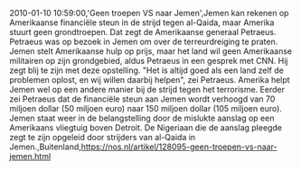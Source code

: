 2010-01-10 10:59:00,'Geen troepen VS naar Jemen',Jemen kan rekenen op Amerikaanse financiële steun in de strijd tegen al-Qaida, maar Amerika stuurt geen grondtroepen. Dat zegt de Amerikaanse generaal Petraeus. Petraeus was op bezoek in Jemen om over de terreurdreiging te praten. Jemen stelt Amerikaanse hulp op prijs, maar het land wil geen Amerikaanse militairen op zijn grondgebied, aldus Petraeus in een gesprek met CNN. Hij zegt blij te zijn met deze opstelling. "Het is altijd goed als een land zelf de problemen oplost, en wij willen daarbij helpen", zei Petraeus. Amerika helpt Jemen wel op een andere manier bij de strijd tegen het terrorisme. Eerder zei Petraeus dat de financiële steun aan Jemen wordt verhoogd van 70 miljoen dollar (50 miljoen euro) naar 150 miljoen dollar (105 miljoen euro). Jemen staat weer in de belangstelling door de mislukte aanslag op een Amerikaans vliegtuig boven Detroit. De Nigeriaan die de aanslag pleegde zegt te zijn opgeleid door strijders van al-Qaida in Jemen.,Buitenland,https://nos.nl/artikel/128095-geen-troepen-vs-naar-jemen.html